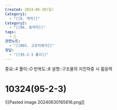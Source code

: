 ```yaml
---
Created: 2024-06-30(일)
Category1:
  - "[[6. 역학]]"
Category2:
  - "[[06. 동역학]]"
tags:
  - 🧮
관련노트:
  - "[[B65. 고유치해석]]"
정답:
  - "[[95-2-3 풀이]]"
---
```

중요::4
풀이::O
반복도::8
설명::구조물의 지진하중 시 휨응력
#  10324(95-2-3)

![[Pasted image 20240630165616.png]]